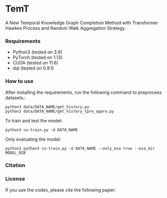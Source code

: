 # TemT
A New Temporal Knowledge Graph Completion Method with Transformer Hawkes Process and Random Walk Aggregation Strategy.

### Requirements
+ Python3 (tested on 3.9)
+ PyTorch (tested on 1.13)
+ CUDA (tested on 11.6)
+ dql (tested on 0.9.1)

### How to use
After installing the requirements, run the following command to preprocess datasets.:
```commandline
python3 data/DATA_NAME/get_history.py
python3 data/DATA_NAME/get_history_tpre_appro.py
```
To train and test the model:
```commandline
python3 co-train.py -d DATA_NAME
```
Only evaluating the model:
```commandline
python3 python3 co-train.py -d DATA_NAME --only_eva true --eva_dir MODEL_DIR
```

### Citation

### License
If you use the codes, please cite the following paper: